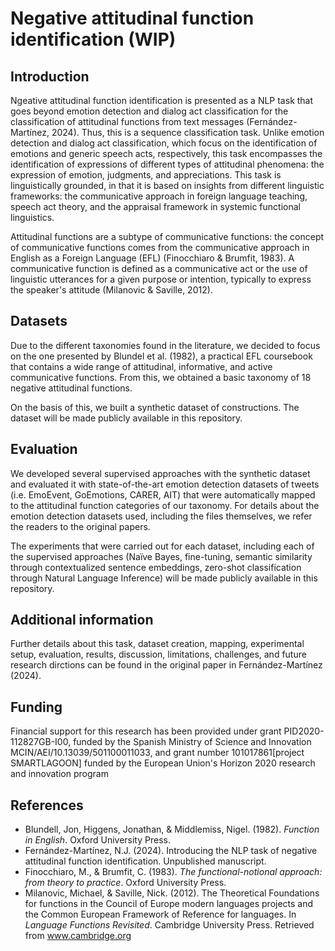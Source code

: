 # Negative attitudinal function identification (WIP)
## Introduction
Ngeative attitudinal function identification is presented as a NLP task that goes beyond emotion detection and dialog act classification for the classification of attitudinal functions from text messages (Fernández-Martínez, 2024). Thus, this is a sequence classification task. Unlike emotion detection and dialog act classification, which focus on the identification of emotions and generic speech acts, respectively, this task encompasses the identification of expressions of different types of attitudinal phenomena: the expression of emotion, judgments, and appreciations. This task is linguistically grounded, in that it is based on insights from different linguistic frameworks: the communicative approach in foreign language teaching, speech act theory, and the appraisal framework in systemic functional linguistics.

Attitudinal functions are a subtype of communicative functions: the concept of communicative functions comes from the communicative approach in English as a Foreign Language (EFL) (Finocchiaro & Brumfit, 1983). A communicative function is defined as a communicative act or the use of linguistic utterances for a given purpose or intention, typically to express the speaker's attitude (Milanovic & Saville, 2012).

## Datasets
Due to the different taxonomies found in the literature, we decided to focus on the one presented by Blundel et al. (1982), a practical EFL coursebook that contains a wide range of attitudinal, informative, and active communicative functions. From this, we obtained a basic taxonomy of 18 negative attitudinal functions.

On the basis of this, we built a synthetic dataset of constructions. The dataset will be made publicly available in this repository.

## Evaluation
We developed several supervised approaches with the synthetic dataset and evaluated it with state-of-the-art emotion detection datasets of tweets (i.e. EmoEvent, GoEmotions, CARER, AIT) that were automatically mapped to the attitudinal function categories of our taxonomy. For details about the emotion detection datasets used, including the files themselves, we refer the readers to the original papers. 

The experiments that were carried out for each dataset, including each of the supervised approaches (Naïve Bayes, fine-tuning, semantic similarity through contextualized sentence embeddings, zero-shot classification through Natural Language Inference) will be made publicly available in this repository.

## Additional information
Further details about this task, dataset creation, mapping, experimental setup, evaluation, results, discussion, limitations, challenges, and future research dirctions can be found in the original paper in Fernández-Martínez (2024).

## Funding
Financial support for this research has been provided under grant PID2020-112827GB-I00, funded by the Spanish Ministry of Science and Innovation MCIN/AEI/10.13039/501100011033, and grant number 101017861[project SMARTLAGOON] funded by the European Union's Horizon 2020 research and innovation program

## References

- Blundell, Jon, Higgens, Jonathan, & Middlemiss, Nigel. (1982). *Function in English*. Oxford University Press.
- Fernández-Martínez, N.J. (2024). Introducing the NLP task of negative attitudinal function identification. Unpublished manuscript.
- Finocchiaro, M., & Brumfit, C. (1983). *The functional-notional approach: from theory to practice*. Oxford University Press.
- Milanovic, Michael, & Saville, Nick. (2012). The Theoretical Foundations for functions in the Council of Europe modern languages projects and the Common European Framework of Reference for languages. In *Language Functions Revisited*. Cambridge University Press. Retrieved from www.cambridge.org
